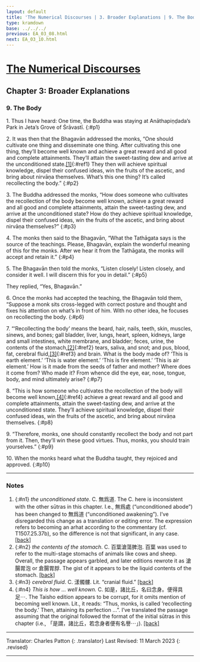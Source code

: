```yaml
---
layout: default
title: 'The Numerical Discourses | 3. Broader Explanations | 9. The Body'
type: kramdown
base: ../../../
previous: EA_03_08.html
next: EA_03_10.html
---
```


# [The Numerical Discourses](../index.html)
## Chapter 3: Broader Explanations
### 9. The Body

1\. Thus I have heard: One time, the Buddha was staying at Anāthapiṇḍada’s Park in Jeta’s Grove of Śrāvastī.
{:#p1}

2\. It was then that the Bhagavān addressed the monks, “One should cultivate one thing and disseminate one thing. After cultivating this one thing, they’ll become well known and achieve a great reward and all good and complete attainments. They’ll attain the sweet-tasting dew and arrive at the unconditioned state.[\[1\]](#n1){:#ref1} They then will achieve spiritual knowledge, dispel their confused ideas, win the fruits of the ascetic, and bring about nirvāṇa themselves. What’s this one thing? It’s called recollecting the body.”
{:#p2}

3\. The Buddha addressed the monks, “How does someone who cultivates the recollection of the body become well known, achieve a great reward and all good and complete attainments, attain the sweet-tasting dew, and arrive at the unconditioned state? How do they achieve spiritual knowledge, dispel their confused ideas, win the fruits of the ascetic, and bring about nirvāṇa themselves?”
{:#p3}

4\. The monks then said to the Bhagavān, “What the Tathāgata says is the source of the teachings. Please, Bhagavān, explain the wonderful meaning of this for the monks. After we hear it from the Tathāgata, the monks will accept and retain it.”
{:#p4}

5\. The Bhagavān then told the monks, “Listen closely! Listen closely, and consider it well. I will discern this for you in detail.”
{:#p5}

They replied, “Yes, Bhagavān.”

6\. Once the monks had accepted the teaching, the Bhagavān told them, “Suppose a monk sits cross-legged with correct posture and thought and fixes his attention on what’s in front of him. With no other idea, he focuses on recollecting the body.
{:#p6}

7\. “‘Recollecting the body’ means the beard, hair, nails, teeth, skin, muscles, sinews, and bones; gall bladder, liver, lungs, heart, spleen, kidneys, large and small intestines, white membrane, and bladder; feces, urine, the contents of the stomach,[\[2\]](#n2){:#ref2} tears, saliva, and snot; and pus, blood, fat, cerebral fluid,[\[3\]](#n3){:#ref3} and brain. What is the body made of? ‘This is earth element.’ ‘This is water element.’ ‘This is fire element.’ ‘This is air element.’ How is it made from the seeds of father and mother? Where does it come from? Who made it? From whence did the eye, ear, nose, tongue, body, and mind ultimately arise?
{:#p7}

8\. “This is how someone who cultivates the recollection of the body will become well known,[\[4\]](#n4){:#ref4} achieve a great reward and all good and complete attainments, attain the sweet-tasting dew, and arrive at the unconditioned state. They’ll achieve spiritual knowledge, dispel their confused ideas, win the fruits of the ascetic, and bring about nirvāṇa themselves.
{:#p8}

9\. “Therefore, monks, one should constantly recollect the body and not part from it. Then, they’ll win these good virtues. Thus, monks, you should train yourselves.”
{:#p9}

10\. When the monks heard what the Buddha taught, they rejoiced and approved.
{:#p10}

---

### Notes

1. {:#n1} *the unconditioned state*. C. 無爲道. The C. here is inconsistent with the other sūtras in this chapter. I.e., 無爲處 (“unconditioned abode”) has been changed to 無爲道 (“unconditioned awakening”). I’ve disregarded this change as a translation or editing error. The expression refers to becoming an arhat according to the commentary (cf. T1507.25.37b), so the difference is not that significant, in any case. [\[back\]](#ref1)
2. {:#n2} *the contents of the stomach*. C. 百葉滄蕩脾泡. 百葉 was used to refer to the multi-stage stomachs of animals like cows and sheep. Overall, the passage appears garbled, and later editions rewrote it as 滄腸胃泡 or 倉腸胃脬. The gist of it appears to be the liquid contents of the stomach. [\[back\]](#ref2)
3. {:#n3} *cerebral fluid*. C. 漾髑髏. Lit. “cranial fluid.” [\[back\]](#ref3)
4. {:#n4} *This is how … well known.* C. 如是，諸比丘，名曰念身。便得具足⋯. The Taisho edition appears to be corrupt, for it omits mention of becoming well known. Lit., it reads: “Thus, monks, is called ‘recollecting the body.’ Then, attaining its perfection …”. I’ve translated the passage assuming that the original followed the format of the initial sūtras in this chapter (i.e., 「是謂，諸比丘，若念身者便有名譽⋯」). [\[back\]](#ref4)

---

Translator: Charles Patton
{: .translator}
Last Revised: 11 March 2023
{: .revised}

---